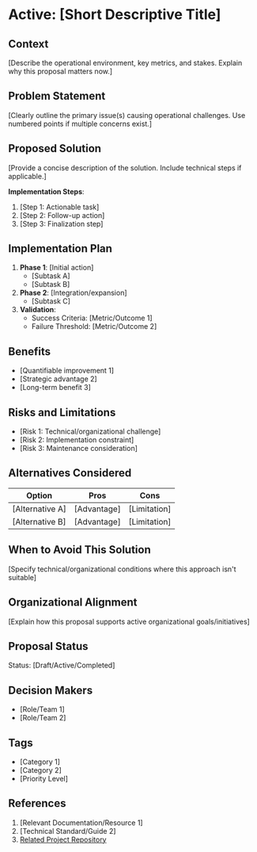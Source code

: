 # Active: [Short Descriptive Title]

## Context

[Describe the operational environment, key metrics, and stakes. Explain why this proposal matters now.]

## Problem Statement

[Clearly outline the primary issue(s) causing operational challenges. Use numbered points if multiple concerns exist.]

## Proposed Solution

[Provide a concise description of the solution. Include technical steps if applicable.]

**Implementation Steps**:

1. [Step 1: Actionable task]
2. [Step 2: Follow-up action]
3. [Step 3: Finalization step]

## Implementation Plan

1. **Phase 1**: [Initial action]
   - [Subtask A]
   - [Subtask B]
2. **Phase 2**: [Integration/expansion]
   - [Subtask C]
3. **Validation**:
   - Success Criteria: [Metric/Outcome 1]
   - Failure Threshold: [Metric/Outcome 2]

## Benefits

- [Quantifiable improvement 1]
- [Strategic advantage 2]
- [Long-term benefit 3]

## Risks and Limitations

- [Risk 1: Technical/organizational challenge]
- [Risk 2: Implementation constraint]
- [Risk 3: Maintenance consideration]

## Alternatives Considered

| Option          | Pros        | Cons         |
| --------------- | ----------- | ------------ |
| [Alternative A] | [Advantage] | [Limitation] |
| [Alternative B] | [Advantage] | [Limitation] |

## When to Avoid This Solution

[Specify technical/organizational conditions where this approach isn't suitable]

## Organizational Alignment

[Explain how this proposal supports active organizational goals/initiatives]

## Proposal Status

Status: [Draft/Active/Completed]

## Decision Makers

- [Role/Team 1]
- [Role/Team 2]

## Tags

- [Category 1]
- [Category 2]
- [Priority Level]

## References

1. [Relevant Documentation/Resource 1]
2. [Technical Standard/Guide 2]
3. [Related Project Repository](https://github.com/v-sekai)
